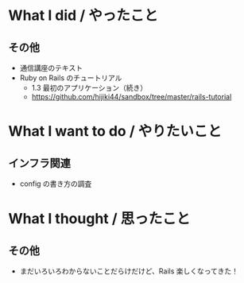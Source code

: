 # What I did / やったこと
## その他
- 通信講座のテキスト
- Ruby on Rails のチュートリアル
    - 1.3 最初のアプリケーション（続き）
    - https://github.com/hijiki44/sandbox/tree/master/rails-tutorial

# What I want to do / やりたいこと
## インフラ関連
- config の書き方の調査

# What I thought / 思ったこと
## その他
- まだいろいろわからないことだらけだけど、Rails 楽しくなってきた！
